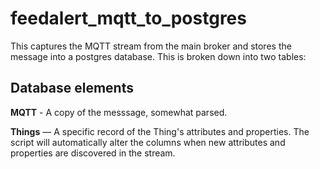 # feedalert_mqtt_to_postgres

This captures the MQTT stream from the main broker and stores the message into a postgres database.
This is broken down into two tables:

## Database elements
**MQTT** - A copy of the messsage, somewhat parsed.

**Things** — A specific record of the Thing's attributes and properties. The script will automatically alter the columns when new attributes and properties are discovered in the stream.


